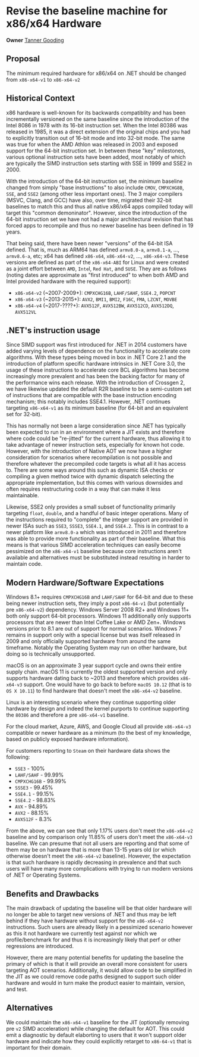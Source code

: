 # Revise the baseline machine for x86/x64 Hardware

**Owner** [Tanner Gooding](https://github.com/tannergooding)

## Proposal

The minimum required hardware for x86/x64 on .NET should be changed from `x86-x64-v1` to `x86-x64-v2`

## Historical Context

x86 hardware is well-known for its backwards compatiblity and has been incrementally versioned on the same baseline since the introduction of the Intel 8086 in 1978 with its 16-bit instruction set. When the Intel 80386 was released in 1985, it was a direct extension of the original chips and you had to explicitly transition out of 16-bit mode and into 32-bit mode. The same was true for when the AMD Athlon was released in 2003 and exposed support for the 64-bit instruction set. In between these "key" milestones, various optional instruction sets have been added, most notably of which are typically the SIMD instruction sets starting with SSE in 1999 and SSE2 in 2000.

With the introduction of the 64-bit instruction set, the minimum baseline changed from simply "base instructions" to also include `CMOV`, `CMPXCHG8B`, `SSE`, and `SSE2` (among other less important ones). The 3 major compilers (MSVC, Clang, and GCC) have also, over time, migrated their 32-bit baselines to match this and thus all native x86/x64 apps compiled today will target this "common demoninator". However, since the introduction of the 64-bit instruction set we have not had a major architectural revision that has forced apps to recompile and thus no newer baseline has been defined in 19 years.

That being said, there have been newer "versions" of the 64-bit ISA defined. That is, much as ARM64 has defined `armv8.0-a`, `armv8.1-a`, ..., `armv8.6-a`, etc; x64 has defined `x86-x64`, `x86-x64-v2`, ..., `x86-x64-v3`. These versions are defined as part of the `x86-x64-ABI` for Linux and were created as a joint effort between `AMD`, `Inte`l, `Red Hat`, and `SUSE`. They are as follows (noting dates are approximate as "first introduced" to when both AMD and Intel provided hardware with the required support):
* `x86-x64-v2` (~2007-2009+): `CMPXCHG16B`, `LAHF/SAHF`, `SSE4.2`, `POPCNT`
* `x86-x64-v3` (~2013-2015+): `AVX2`, `BMI1`, `BMI2`, `F16C`, `FMA`, `LZCNT`, `MOVBE`
* `x86-x64-v4` (~2017-????+): `AVX512F`, `AVX512BW`, `AVX512CD`, `AVX512DQ`, `AVX512VL`

## .NET's instruction usage

Since SIMD support was first introduced for .NET in 2014 customers have added varying levels of dependence on the functionality to accelerate core algorithms. With these types being moved in box in .NET Core 2.1 and the introduction of platform specific hardware intrinsics in .NET Core 3.0, the usage of these instructions to accelerate core BCL algorithms has become increasingly more prevalent and has been the backing factor for many of the performance wins each release. With the introduction of Crossgen 2, we have likewise updated the default R2R baseline to be a semi-custom set of instructions that are compatible with the base instruction encoding mechanism; this notably includes SSE4.1. However, .NET continues targeting `x86-x64-v1` as its minimum baseline (for 64-bit and an equivalent set for 32-bit).

This has normally not been a large consideration since .NET has typically been expected to run in an environment where a JIT exists and therefore where code could be "re-jitted" for the current hardware, thus allowing it to take advantage of newer instruction sets, especially for known hot code. However, with the introduction of Native AOT we now have a higher consideration for scenarios where recompilation is not possible and therefore whatever the precompiled code targets is what all it has access to. There are some ways around this such as dynamic ISA checks or compiling a given method twice with dynamic dispatch selecting the appropriate implementation, but this comes with various downsides and often requires restructuring code in a way that can make it less maintainable.

Likewise, SSE2 only provides a small subset of functionality primarily targeting `float`, `double`, and a handful of basic integer operations. Many of the instructions required to "complete" the integer support are provided in newer ISAs such as `SSE3`, `SSSE3`, `SSE4.1`, and `SSE4.2`. This is in contrast to a newer platform like `armv8.0-a` which was introduced in 2011 and therefore was able to provide more functionality as part of their baseline. What this means is that various SIMD acceleration techniques can easily become pessimized on the `x86-x64-v1` baseline because core instructions aren't available and alternatives must be substituted instead resulting in harder to maintain code.

## Modern Hardware/Software Expectations

Windows 8.1+ requires `CMPXCHG16B` and `LAHF/SAHF` for 64-bit and due to these being newer instruction sets, they imply a post `x86-64-v1` (but potentially pre `x86-x64-v2`) dependency. Windows Server 2008 R2+ and Windows 11+ both only support 64-bit processors. Windows 11 additionally only supports processors that are newer than Intel Coffee Lake or AMD Zen+. Windows versions prior to 8.1 are out of support for normal scenarios. Windows 7 remains in support only with a special license but was itself released in 2009 and only officially supported hardware from around the same timeframe. Notably the Operating System may run on other hardware, but doing so is technically unsupported.

macOS is on an approximate 3 year support cycle and owns their entire supply chain. macOS 11 is currently the oldest supported version and only supports hardware dating back to ~2013 and therefore which provides `x86-x64-v3` support. One would have to go back to before `macOS 10.12` (that is to `OS X 10.11`) to find hardware that doesn't meet the `x86-x64-v2` baseline.

Linux is an interesting scenario where they continue supporting older hardware by design and indeed the kernel purports to continue supporting the `80386` and therefore a pre `x86-x64-v1` baseline.

For the cloud market, Azure, AWS, and Google Cloud all provide `x86-x64-v3` compatible or newer hardware as a minimum (to the best of my knowledge, based on publicly exposed hardware information).

For customers reporting to `Steam` on their hardware data shows the following:
* `SSE3` - 100%
* `LAHF/SAHF` - 99.99%
* `CMPXCHG16B` - 99.99%
* `SSSE3` - 99.45%
* `SSE4.1` - 99.15%
* `SSE4.2` - 98.83%
* `AVX` - 94.89%
* `AVX2` - 88.15%
* `AVX512F` - 8.3%

From the above, we can see that only 1.17% users don't meet the `x86-x64-v2` baseline and by comparison only 11.85% of users don't meet the `x86-x64-v3` baseline. We can presume that not all users are reporting and that some of them may be on hardware that is more than 13-15 years old (or which otherwise doesn't meet the `x86-x64-v2` baseline). However, the expectation is that such hardware is rapidly decreasing in prevalence and that such users will have many more complications with trying to run modern versions of .NET or Operating Systems.

## Benefits and Drawbacks

The main drawback of updating the baseline will be that older hardware will no longer be able to target new versions of .NET and thus may be left behind if they have hardware without support for the `x86-x64-v2` instructions. Such users are already likely in a pessimized scenario however as this it not hardware we currently test against nor which we profile/benchmark for and thus it is increasingly likely that  perf or other regressions are introduced.

However, there are many potential benefits for updating the baseline the primary of which is that it will provide an overall more consistent for users targeting AOT scenarios. Additionally, it would allow code to be simplified in the JIT as we could remove code paths designed to support such older hardware and would in turn make the product easier to maintain, version, and test.

## Alternatives

We could maintain the `x86-x64-v1` baseline for the JIT (optionally removing pre `v2` SIMD acceleration) while changing the default for AOT. This could emit a diagnostic by default elaborting to users that it won't support older hardware and indicate how they could explicitly retarget to `x86-64-v1` that is important for their domain.
